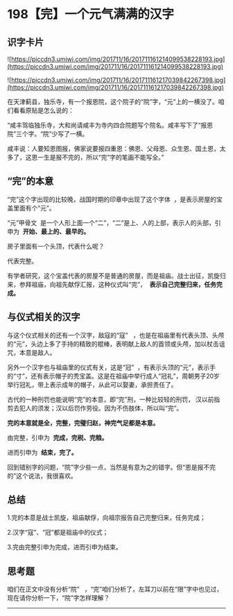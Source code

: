 # 198【完】一个元气满满的汉字

## 识字卡片

![https://piccdn3.umiwi.com/img/201711/16/201711161214099538228193.jpg](https://piccdn3.umiwi.com/img/201711/16/201711161214099538228193.jpg)

![https://piccdn3.umiwi.com/img/201711/16/201711161217039842267398.jpg](https://piccdn3.umiwi.com/img/201711/16/201711161217039842267398.jpg)

在天津蓟县，独乐寺，有一个报恩院，这个院子的“院”字，“元”上的一横没了。咱们看看原贴是怎么说的：

“咸丰驾临独乐寺，大和尚请咸丰为寺内四合院题写个院名。咸丰写下了“报恩院”三个字。“院”少写了一横。

咸丰说：人要知恩图报，佛家说要报四重恩：佛恩、父母恩、众生恩、国土恩，太多了，这恩一生是报不完的，所以“完”字的笔画不能写全。”

## “完”的本意

“完”这个字出现的比较晚，战国时期的印章中出现了这个字体  ，是表示房屋的宝盖里面有个“元”。

“元”甲骨文  是一个人形上面一个“二”，“二”是上、人的上部，表示人的头部，引申为  **开始、最上的、最早的。**

房子里面有一个头顶，代表什么呢？

代表完整。

有学者研究，这个宝盖代表的房屋不是普通的房屋，而是祖庙。战士出征，凯旋归来，参拜祖庙，向祖先献俘汇报，这种仪式叫“完”，  **表示自己完整归来，任务完成。**

## 与仪式相关的汉字

与这个仪式相关的还有一个汉字，敌寇的“寇”   ，也是在祖庙里有代表头顶、头颅的“元”，头边上多了手持的精致的棍棒，表明献上敌人的首领或头颅，加以杖击诅咒，本意是敌人。

另外一个汉字也与祖庙里的仪式有关，这是“冠”  ，有表示头顶的“元”，表示手的“寸”，还有表示帽子的秃宝盖。这是在祖庙中举行成人“冠礼”，周朝男子20岁举行冠礼，带上表示成年的帽子，从此可以娶妻，承担责任了。

古代的一种刑罚也能说明“完”的本意，即“完”刑，一种比较轻的刑罚， 汉以前指剪去犯人的须发；汉以后罚作劳役。因为不伤肢体，所以叫“完”。

 **完的本意就是全，完整，完璧归赵，神完气足都是本意。**

由完整，引申为  **完成，完税、完粮。**

进而引申为  **结束，完了。**

回到错别字的问题，“院”字少些一点，当然是有意为之的错字。但“恩是报不完的”这个说法，我很喜欢。

## 总结

1.完的本意是战士凯旋，祖庙献俘，向祖宗报告自己完整归来，任务完成；

2.汉字“寇”、“冠”都是祖庙中的仪式；

3.完由完整引申为完成，进而引申为结束。

## 思考题

咱们在正文中没有分析“院”   ，“完”咱们分析了，左耳刀以前在“限”字中也见过，现在请你分析一下，“院”字怎样理解？

---
